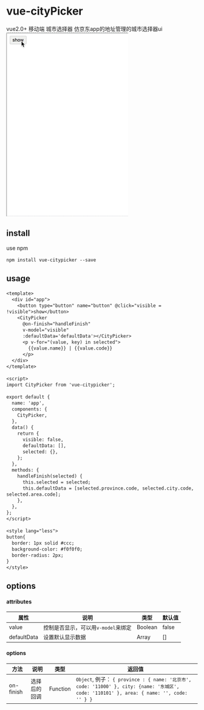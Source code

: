 # vue-cityPicker
vue2.0+ 移动端 城市选择器
仿京东app的地址管理的城市选择器ui
![demo](./assets/demo.gif)
## install
use npm
````
npm install vue-citypicker --save
````

## usage

````
<template>
  <div id="app">
    <button type="button" name="button" @click="visible = !visible">show</button>
    <CityPicker
      @on-finish="handleFinish"
      v-model="visible"
      :defaultData='defaultData'></CityPicker>
      <p v-for="(value, key) in selected">
        {{value.name}} | {{value.code}}
      </p>
  </div>
</template>

<script>
import CityPicker from 'vue-citypicker';

export default {
  name: 'app',
  components: {
    CityPicker,
  },
  data() {
    return {
      visible: false,
      defaultData: [],
      selected: {},
    };
  },
  methods: {
    handleFinish(selected) {
      this.selected = selected;
      this.defaultData = [selected.province.code, selected.city.code, selected.area.code];
    },
  },
};
</script>

<style lang="less">
button{
  border: 1px solid #ccc;
  background-color: #f0f0f0;
  border-radius: 2px;
}
</style>
````

## options

#### attributes
| 属性          | 说明                     | 类型      | 默认值   |
| ----------- | ---------------------- | ------- | ----- |
| value       | 控制是否显示，可以用`v-model`来绑定 | Boolean | false |
| defaultData | 设置默认显示数据               | Array   | []    |

 #### options
| 方法        | 说明     | 类型       | 返回值                                      |
| --------- | ------ | -------- | ---------------------------------------- |
| on-finish | 选择后的回调 | Function | `Object`, 例子： `{ province : { name: '北京市', code: '11000' }, city: {name: '东城区', code: '110101' }, area: { name: '', code: '' } } ` |
